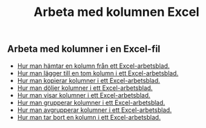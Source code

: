 ﻿---
title: Arbeta med kolumnen Excel
second_title: Documen
linktitle: Kolumn
type: docs
url: /sv/columns/
aliases: [/working-with-columns/]
keywords: REST API, columns, spreadsheets, exce
description: "Cells.Cloud API för Excel operation: visa kolumner från ett Excel-arbetsblad"
weight: 100
kwords: Excel, Office Moln, REST API, Kalkylblad, PDF, CSV, Json, Markdown, Kolumner
---
## Arbeta med kolumner i en Excel-fil

- [Hur man hämtar en kolumn från ett Excel-arbetsblad.](/cells/sv/columns/get/)
- [Hur man lägger till en tom kolumn i ett Excel-arbetsblad.](/cells/sv/columns/add/)
- [Hur man kopierar kolumner i ett Excel-arbetsblad.](/cells/sv/columns/copy/)
- [Hur man döljer kolumner i ett Excel-arbetsblad.](/cells/sv/columns/hide/)
- [Hur man visar kolumner i ett Excel-arbetsblad.](/cells/sv/columns/unhide/)
- [Hur man grupperar kolumner i ett Excel-arbetsblad.](/cells/sv/columns/group/)
- [Hur man avgrupperar kolumner i ett Excel-arbetsblad.](/cells/sv/columns/ungroup/)
- [Hur man tar bort en kolumn i ett Excel-arbetsblad.](/cells/sv/columns/delete/)
